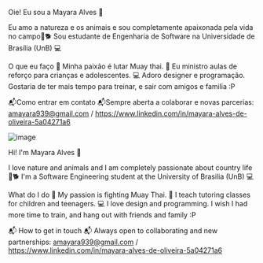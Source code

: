 Oie! Eu sou a Mayara Alves 👋

Eu amo a natureza e os animais e sou completamente apaixonada pela vida no campo🌱🐕
Sou estudante de Engenharia de Software na Universidade de Brasília (UnB) 💻


O que eu faço
💓 Minha paixão é lutar Muay thai.
🌱 Eu ministro aulas de reforço para crianças e adolescentes.
💻 Adoro designer e programação.
Gostaria de ter mais tempo para treinar, e sair com amigos e familia :P

📬Como entrar em contato
📬Sempre aberta a colaborar e novas parcerias: 
amayara939@gmail.com / https://www.linkedin.com/in/mayara-alves-de-oliveira-5a04271a6

![image](https://user-images.githubusercontent.com/67807684/231025491-894c5a04-820c-4af9-b1d5-2f866c8b203d.png)

Hi! I'm Mayara Alves 👋

I love nature and animals and I am completely passionate about country life🌱🐕
I'm a Software Engineering student at the University of Brasilia (UnB) 💻


What do I do
💓 My passion is fighting Muay Thai.
🌱 I teach tutoring classes for children and teenagers.
💻 I love design and programming.
I wish I had more time to train, and hang out with friends and family :P

📬 How to get in touch
📬 Always open to collaborating and new partnerships:
amayara939@gmail.com / https://www.linkedin.com/in/mayara-alves-de-oliveira-5a04271a6
